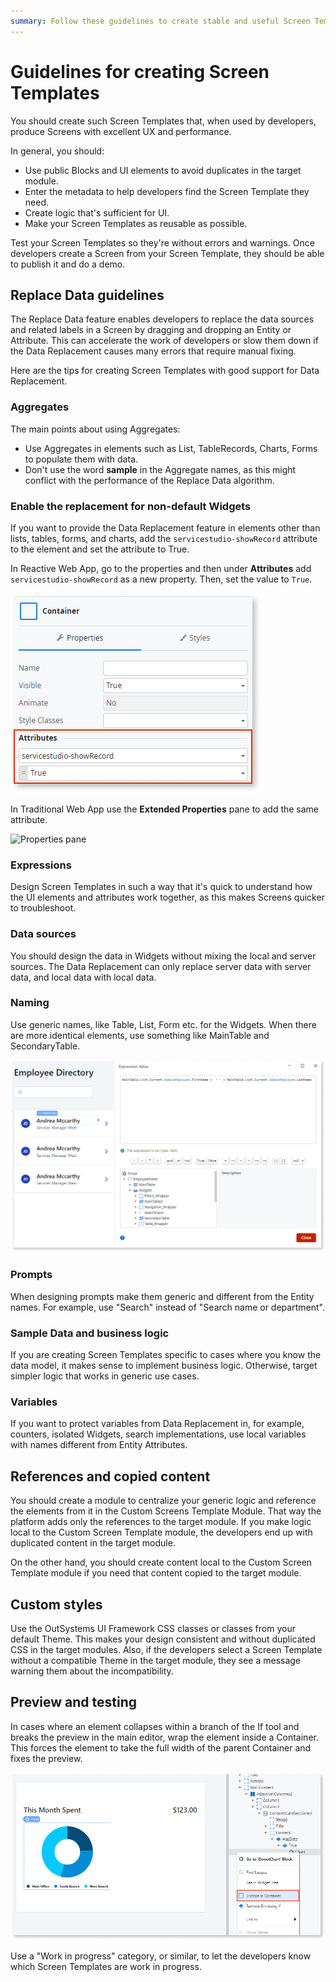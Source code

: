 ```yaml
---
summary: Follow these guidelines to create stable and useful Screen Templates, with an excellent UX.
---
```


# Guidelines for creating Screen Templates

You should create such Screen Templates that, when used by developers, produce Screens with excellent UX and performance.

In general, you should:

* Use public Blocks and UI elements to avoid duplicates in the target module. 
* Enter the metadata to help developers find the Screen Template they need.
* Create logic that's sufficient for UI.
* Make your Screen Templates as reusable as possible.

Test your Screen Templates so they're without errors and warnings. Once developers create a Screen from your Screen Template, they should be able to publish it and do a demo.

## Replace Data guidelines

The Replace Data feature enables developers to replace the data sources and related labels in a Screen by dragging and dropping an Entity or Attribute. This can accelerate the work of developers or slow them down if the Data Replacement causes many errors that require manual fixing.

Here are the tips for creating Screen Templates with good support for Data Replacement.

### Aggregates

The main points about using Aggregates:

* Use Aggregates in elements such as List, TableRecords, Charts, Forms to populate them with data.
* Don't use the word **sample** in the Aggregate names, as this might conflict with the performance of the Replace Data algorithm.

### Enable the replacement for non-default Widgets

If you want to provide the Data Replacement feature in elements other than lists, tables, forms, and charts, add the `servicestudio-showRecord` attribute to the element and set the attribute to True.

In Reactive Web App, go to the properties and then under **Attributes** add `servicestudio-showRecord` as a new property. Then, set the value to `True`.

![Attribute](images/template-guidelines-custom-data-replacement-support-ss.png?width=400)

In Traditional Web App use the **Extended Properties** pane to add the same attribute.

![Properties pane](images/guidelines-enable-replace-data.png)

### Expressions

Design Screen Templates in such a way that it's quick to understand how the UI elements and attributes work together, as this makes Screens quicker to troubleshoot. 

### Data sources

You should design the data in Widgets without mixing the local and server sources. The Data Replacement can only replace server data with server data, and local data with local data.

### Naming

Use generic names, like Table, List, Form etc. for the Widgets. When there are more identical elements, use something like MainTable and SecondaryTable.

![Widget names](images/widget-names.png?width=600)

### Prompts

When designing prompts make them generic and different from the Entity names. For example, use "Search" instead of "Search name or department".

### Sample Data and business logic

If you are creating Screen Templates specific to cases where you know the data model, it makes sense to implement business logic. Otherwise, target simpler logic that works in generic use cases.

### Variables

If you want to protect variables from Data Replacement in, for example, counters, isolated Widgets, search implementations, use local variables with names different from Entity Attributes.

## References and copied content

You should create a module to centralize your generic logic and reference the elements from it in the Custom Screens Template Module. That way the platform adds only the references to the target module. If you make logic local to the Custom Screen Template module, the developers end up with duplicated content in the target module.

On the other hand, you should create content local to the Custom Screen Template module if you need that content copied to the target module.

## Custom styles

Use the OutSystems UI Framework CSS classes or classes from your default Theme. This makes your design consistent and without duplicated CSS in the target modules. Also, if the developers select a Screen Template without a compatible Theme in the target module, they see a message warning them about the incompatibility.

## Preview and testing

In cases where an element collapses within a branch of the If tool and breaks the preview in the main editor, wrap the element inside a Container. This forces the element to take the full width of the parent Container and fixes the preview. 
 
![Service Studio Preview](images/gif-2.png)

Use a "Work in progress" category, or similar, to let the developers know which Screen Templates are work in progress.
